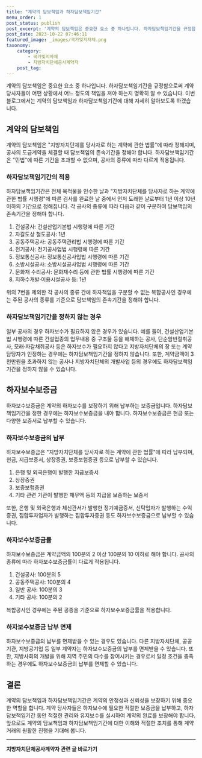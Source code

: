 ```yaml
---
title: "계약의 담보책임과 하자담보책임기간"
menu_order: 1
post_status: publish
post_excerpt: '계약의 담보책임은 중요한 요소 중 하나입니다. 하자담보책임기간을 규정함으로써 계약 당사자들이 어떤 상황에서 어느 정도의 책임을 져야 하는지 명확히 알 수 있습니다. 이번 블로그에서는 계약의 담보책임과 하자담보책임기간에 대해 자세히 알아보도록 하겠습니다.'
post_date: 2023-10-22 07:46:11
featured_image: _images/국가및지자체.png
taxonomy:
    category:
        - 국가및지자체
        - 지방자치단체공사계약자
    post_tag:
---
```



계약의 담보책임은 중요한 요소 중 하나입니다. 하자담보책임기간을 규정함으로써 계약 당사자들이 어떤 상황에서 어느 정도의 책임을 져야 하는지 명확히 알 수 있습니다. 이번 블로그에서는 계약의 담보책임과 하자담보책임기간에 대해 자세히 알아보도록 하겠습니다.

## 계약의 담보책임

계약의 담보책임은 "지방자치단체를 당사자로 하는 계약에 관한 법률"에 따라 정해지며, 공사의 도급계약을 체결할 때 담보책임의 존속기간을 정해야 합니다. 하자담보책임기간은 "민법"에 따른 기간을 초과할 수 없으며, 공사의 종류에 따라 다르게 적용됩니다.

### 하자담보책임기간의 적용

하자담보책임기간은 전체 목적물을 인수한 날과 "지방자치단체를 당사자로 하는 계약에 관한 법률 시행령"에 따른 검사를 완료한 날 중에서 먼저 도래한 날로부터 1년 이상 10년 이하의 기간으로 정해집니다. 각 공사의 종류에 따라 다음과 같이 구분하여 담보책임의 존속기간을 정해야 합니다.

1. 건설공사: 건설산업기본법 시행령에 따른 기간
2. 자갈도상 철도공사: 1년
3. 공동주택공사: 공동주택관리법 시행령에 따른 기간
4. 전기공사: 전기공사업법 시행령에 따른 기간
5. 정보통신공사: 정보통신공사업법 시행령에 따른 기간
6. 소방시설공사: 소방시설공사업법 시행령에 따른 기간
7. 문화재 수리공사: 문화재수리 등에 관한 법률 시행령에 따른 기간
8. 지하수개발·이용시설공사 등: 1년

위의 7번을 제외한 각 공사의 종류 간에 하자책임을 구분할 수 없는 복합공사인 경우에는 주된 공사의 종류를 기준으로 담보책임의 존속기간을 정해야 합니다.

### 하자담보책임기간을 정하지 않는 경우

일부 공사의 경우 하자보수가 필요하지 않은 경우가 있습니다. 예를 들어, 건설산업기본법 시행령에 따른 건설업종의 업무내용 중 구조물 등을 해체하는 공사, 단순암반절취공사, 모래·자갈채취공사 등은 하자보수가 필요하지 않다고 지방자치단체의 장 또는 계약담당자가 인정하는 경우에는 하자담보책임기간을 정하지 않습니다. 또한, 계약금액이 3천만원을 초과하지 않는 공사나 지방자치단체의 개발사업 등의 경우에도 하자담보책임기간을 정하지 않을 수 있습니다.

## 하자보수보증금

하자보수보증금은 계약의 하자보수를 보장하기 위해 납부하는 보증금입니다. 하자담보책임기간을 정한 경우에는 하자보수보증금을 내야 합니다. 하자보수보증금은 현금 또는 다양한 보증서로 납부할 수 있습니다.

### 하자보수보증금의 납부

하자보수보증금은 "지방자치단체를 당사자로 하는 계약에 관한 법률"에 따라 납부되며, 현금, 지급보증서, 상장증권, 보증보험증권 등으로 납부할 수 있습니다.

1. 은행 및 외국은행이 발행한 지급보증서
2. 상장증권
3. 보증보험증권
4. 기타 관련 기관이 발행한 채무액 등의 지급을 보증하는 보증서

또한, 은행 및 외국은행과 체신관서가 발행한 정기예금증서, 신탁업자가 발행하는 수익증권, 집합투자업자가 발행하는 집합투자증권 등도 하자보수보증금으로 납부할 수 있습니다.

### 하자보수보증금률

하자보수보증금은 계약금액의 100분의 2 이상 100분의 10 이하로 해야 합니다. 공사의 종류에 따라 하자보수보증금률이 다르게 적용됩니다.

1. 건설공사: 100분의 5
2. 공동주택공사: 100분의 4
3. 일반 공사: 100분의 3
4. 기타 공사: 100분의 2

복합공사인 경우에는 주된 공종을 기준으로 하자보수보증금률을 적용합니다.

### 하자보수보증금 납부 면제

하자보수보증금의 납부를 면제받을 수 있는 경우도 있습니다. 다른 지방자치단체, 공공기관, 지방공기업 등 일부 계약자는 하자보수보증금의 납부를 면제받을 수 있습니다. 또한, 지방사회의 개발을 위해 지역 주민의 다수를 참여시키는 경우로서 일정 조건을 충족하는 경우에도 하자보수보증금의 납부를 면제할 수 있습니다.

## 결론

계약의 담보책임과 하자담보책임기간은 계약의 안정성과 신뢰성을 보장하기 위해 중요한 역할을 합니다. 계약 당사자들은 하자보수에 필요한 적절한 보증금을 납부하고, 하자담보책임기간 동안 적절한 관리와 유지보수를 실시하여 계약의 완료를 보장해야 합니다. 앞으로도 계약의 담보책임과 하자담보책임기간에 대한 이해와 적절한 조치를 통해 계약 거래의 원활한 진행을 기대해 봅니다.
<!-- wp:separator -->
<hr class="wp-block-separator has-alpha-channel-opacity"/>
<!-- /wp:separator -->

<!-- wp:group {"backgroundColor":"base","layout":{"type":"constrained"}} -->
<div class="wp-block-group has-base-background-color has-background"><!-- wp:paragraph {"align":"center","fontSize":"medium"} -->
<p class="has-text-align-center has-large-font-size"><strong>지방자치단체공사계약자 관련 글 바로가기</strong></p>
<!-- /wp:paragraph -->


<!-- wp:latest-posts
{"categories":[{"id":7140,"count":19,"description":"","link":"https://uknowlaw.com/category/%ec%a7%80%eb%b0%a9%ec%9e%90%ec%b9%98%eb%8b%a8%ec%b2%b4%ea%b3%b5%ec%82%ac%ea%b3%84%ec%95%bd%ec%9e%90/","name":"지방자치단체공사계약자","slug":"지방자치단체공사계약자","taxonomy":"category","parent":0,"meta":[],"_links":{"self":[{"href":"https://uknowlaw.com/wp-json/wp/v2/categories/7140"}],"collection":[{"href":"https://uknowlaw.com/wp-json/wp/v2/categories"}],"about":[{"href":"https://uknowlaw.com/wp-json/wp/v2/taxonomies/category"}],"wp:post_type":[{"href":"https://uknowlaw.com/wp-json/wp/v2/posts?categories=7140"}],"curies":[{"name":"wp","href":"https://api.w.org/{rel}","templated":true}]}}],"postsToShow":100,"excerptLength":28,"postLayout":"grid","columns":2,"featuredImageAlign":"left","featuredImageSizeSlug":"large","fontSize":"medium"} /--></div>
<!-- /wp:group -->